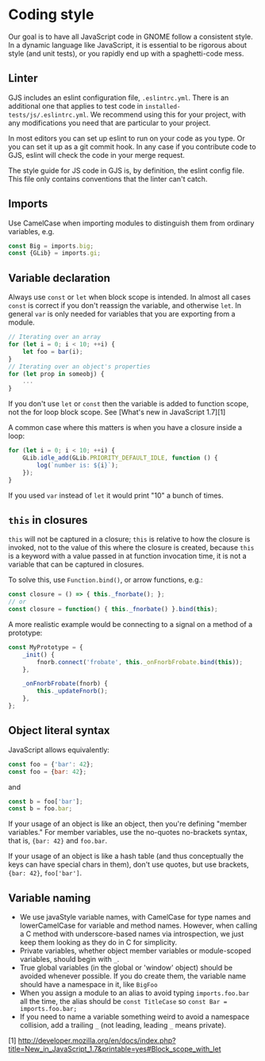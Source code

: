 # Coding style #

Our goal is to have all JavaScript code in GNOME follow a consistent style. In a dynamic language like
JavaScript, it is essential to be rigorous about style (and unit tests), or you rapidly end up
with a spaghetti-code mess.

## Linter ##

GJS includes an eslint configuration file, `.eslintrc.yml`.
There is an additional one that applies to test code in
`installed-tests/js/.eslintrc.yml`.
We recommend using this for your project, with any modifications you
need that are particular to your project.

In most editors you can set up eslint to run on your code as you type.
Or you can set it up as a git commit hook.
In any case if you contribute code to GJS, eslint will check the code in
your merge request.

The style guide for JS code in GJS is, by definition, the eslint config
file.
This file only contains conventions that the linter can't catch.

## Imports ##

Use CamelCase when importing modules to distinguish them from ordinary variables, e.g.

```js
const Big = imports.big;
const {GLib} = imports.gi;
```

## Variable declaration ##

Always use `const` or `let` when block scope is intended.
In almost all cases `const` is correct if you don't reassign the
variable, and otherwise `let`.
In general `var` is only needed for variables that you are exporting
from a module.

```js
// Iterating over an array
for (let i = 0; i < 10; ++i) {
    let foo = bar(i);
}
// Iterating over an object's properties
for (let prop in someobj) {
    ...
}
```

If you don't use `let` or `const` then the variable is added to function
scope, not the for loop block scope.
See [What's new in JavaScript 1.7][1]

A common case where this matters is when you have a closure inside a loop:
```js
for (let i = 0; i < 10; ++i) {
    GLib.idle_add(GLib.PRIORITY_DEFAULT_IDLE, function () {
        log(`number is: ${i}`);
    });
}
```

If you used `var` instead of `let` it would print "10" a bunch of times.

## `this` in closures ##

`this` will not be captured in a closure; `this` is relative to how the closure is invoked, not to
the value of this where the closure is created, because `this` is a keyword with a value passed
in at function invocation time, it is not a variable that can be captured in closures.

To solve this, use `Function.bind()`, or arrow functions, e.g.:

```js
const closure = () => { this._fnorbate(); };
// or
const closure = function() { this._fnorbate() }.bind(this);
```

A more realistic example would be connecting to a signal on a
method of a prototype:

```js
const MyPrototype = {
    _init() {
        fnorb.connect('frobate', this._onFnorbFrobate.bind(this));
    },

    _onFnorbFrobate(fnorb) {
        this._updateFnorb();
    },
};
```

## Object literal syntax ##

JavaScript allows equivalently:
```js
const foo = {'bar': 42};
const foo = {bar: 42};
```
and
```js
const b = foo['bar'];
const b = foo.bar;
```

If your usage of an object is like an object, then you're defining "member variables." For member variables, use the no-quotes no-brackets syntax, that is, `{bar: 42}` and `foo.bar`.

If your usage of an object is like a hash table (and thus conceptually the keys can have special chars in them), don't use quotes, but use brackets, `{bar: 42}`, `foo['bar']`.

## Variable naming ##

- We use javaStyle variable names, with CamelCase for type names and lowerCamelCase for variable and method names. However, when calling a C method with underscore-based names via introspection, we just keep them looking as they do in C for simplicity.
- Private variables, whether object member variables or module-scoped variables, should begin with `_`.
- True global variables (in the global or 'window' object) should be avoided whenever possible. If you do create them, the variable name should have a namespace in it, like `BigFoo`
- When you assign a module to an alias to avoid typing `imports.foo.bar` all the time, the alias should be `const TitleCase` so `const Bar = imports.foo.bar;`
- If you need to name a variable something weird to avoid a namespace collision, add a trailing `_` (not leading, leading `_` means private).

[1] http://developer.mozilla.org/en/docs/index.php?title=New_in_JavaScript_1.7&printable=yes#Block_scope_with_let
